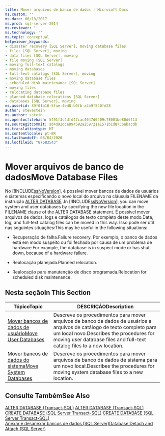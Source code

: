 ```yaml
---
title: Mover arquivos de banco de dados | Microsoft Docs
ms.custom: ''
ms.date: 06/13/2017
ms.prod: sql-server-2014
ms.reviewer: ''
ms.technology: ''
ms.topic: conceptual
helpviewer_keywords:
- disaster recovery [SQL Server], moving database files
- files [SQL Server], moving
- data files [SQL Server], moving
- file moving [SQL Server]
- moving full-text catalogs
- moving databases
- full-text catalogs [SQL Server], moving
- moving database files
- scheduled disk maintenance [SQL Server]
- moving files
- relocating database files
- planned database relocations [SQL Server]
- databases [SQL Server], moving
ms.assetid: 89f01b10-5fae-4ed8-b0fb-a4b9f540fd28
author: stevestein
ms.author: sstein
ms.openlocfilehash: 5491f3c4dfd47cac4047d0409c78001be80d6f13
ms.sourcegitcommit: ad4d92dce894592a259721a1571b1d8736abacdb
ms.translationtype: MT
ms.contentlocale: pt-BR
ms.lasthandoff: 08/04/2020
ms.locfileid: "87683543"
---
```

# <a name="move-database-files"></a><span data-ttu-id="47f32-102">Mover arquivos de banco de dados</span><span class="sxs-lookup"><span data-stu-id="47f32-102">Move Database Files</span></span>
  <span data-ttu-id="47f32-103">No [!INCLUDE[ssNoVersion](../../includes/ssnoversion-md.md)], é possível mover bancos de dados de usuários e sistemas especificando o novo local do arquivo na cláusula FILENAME da instrução [ALTER DATABASE](/sql/t-sql/statements/alter-database-transact-sql) .</span><span class="sxs-lookup"><span data-stu-id="47f32-103">In [!INCLUDE[ssNoVersion](../../includes/ssnoversion-md.md)], you can move system and user databases by specifying the new file location in the FILENAME clause of the [ALTER DATABASE](/sql/t-sql/statements/alter-database-transact-sql) statement.</span></span> <span data-ttu-id="47f32-104">É possível mover arquivos de dados, logs e catálogos de texto completo deste modo.</span><span class="sxs-lookup"><span data-stu-id="47f32-104">Data, log, and full-text catalog files can be moved in this way.</span></span> <span data-ttu-id="47f32-105">Isso pode ser útil nas seguintes situações:</span><span class="sxs-lookup"><span data-stu-id="47f32-105">This may be useful in the following situations:</span></span>  
  
-   <span data-ttu-id="47f32-106">Recuperação de falha.</span><span class="sxs-lookup"><span data-stu-id="47f32-106">Failure recovery.</span></span> <span data-ttu-id="47f32-107">Por exemplo, o banco de dados está em modo suspeito ou foi fechado por causa de um problema de hardware.</span><span class="sxs-lookup"><span data-stu-id="47f32-107">For example, the database is in suspect mode or has shut down, because of a hardware failure.</span></span>  
  
-   <span data-ttu-id="47f32-108">Realocação planejada.</span><span class="sxs-lookup"><span data-stu-id="47f32-108">Planned relocation.</span></span>  
  
-   <span data-ttu-id="47f32-109">Realocação para manutenção de disco programada.</span><span class="sxs-lookup"><span data-stu-id="47f32-109">Relocation for scheduled disk maintenance.</span></span>  
  
## <a name="in-this-section"></a><span data-ttu-id="47f32-110">Nesta seção</span><span class="sxs-lookup"><span data-stu-id="47f32-110">In This Section</span></span>  
  
|<span data-ttu-id="47f32-111">Tópico</span><span class="sxs-lookup"><span data-stu-id="47f32-111">Topic</span></span>|<span data-ttu-id="47f32-112">DESCRIÇÃO</span><span class="sxs-lookup"><span data-stu-id="47f32-112">Description</span></span>|  
|-----------|-----------------|  
|[<span data-ttu-id="47f32-113">Mover bancos de dados de usuário</span><span class="sxs-lookup"><span data-stu-id="47f32-113">Move User Databases</span></span>](move-user-databases.md)|<span data-ttu-id="47f32-114">Descreve os procedimentos para mover arquivos de banco de dados de usuários e arquivos de catálogo de texto completo para um local novo.</span><span class="sxs-lookup"><span data-stu-id="47f32-114">Describes the procedures for moving user database files and full-text catalog files to a new location.</span></span>|  
|[<span data-ttu-id="47f32-115">Mover bancos de dados do sistema</span><span class="sxs-lookup"><span data-stu-id="47f32-115">Move System Databases</span></span>](system-databases.md)|<span data-ttu-id="47f32-116">Descreve os procedimentos para mover arquivos de banco de dados de sistema para um novo local.</span><span class="sxs-lookup"><span data-stu-id="47f32-116">Describes the procedures for moving system database files to a new location.</span></span>|  
  
## <a name="see-also"></a><span data-ttu-id="47f32-117">Consulte Também</span><span class="sxs-lookup"><span data-stu-id="47f32-117">See Also</span></span>  
 <span data-ttu-id="47f32-118">[ALTER DATABASE &#40;Transact-SQL&#41;](/sql/t-sql/statements/alter-database-transact-sql) </span><span class="sxs-lookup"><span data-stu-id="47f32-118">[ALTER DATABASE &#40;Transact-SQL&#41;](/sql/t-sql/statements/alter-database-transact-sql) </span></span>  
 <span data-ttu-id="47f32-119">[CREATE DATABASE &#40;SQL Server Transact-SQL&#41;](/sql/t-sql/statements/create-database-sql-server-transact-sql) </span><span class="sxs-lookup"><span data-stu-id="47f32-119">[CREATE DATABASE &#40;SQL Server Transact-SQL&#41;](/sql/t-sql/statements/create-database-sql-server-transact-sql) </span></span>  
 [<span data-ttu-id="47f32-120">Anexar e desanexar bancos de dados &#40;SQL Server&#41;</span><span class="sxs-lookup"><span data-stu-id="47f32-120">Database Detach and Attach &#40;SQL Server&#41;</span></span>](database-detach-and-attach-sql-server.md)  
  
  
